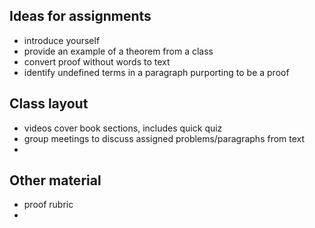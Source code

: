 ## Ideas for assignments

- introduce yourself
- provide an example of a theorem from a class 
- convert proof without words to text
- identify undefined terms in a paragraph purporting to be a proof

## Class layout

- videos cover book sections, includes quick quiz
- group meetings to discuss assigned problems/paragraphs from text
- 

## Other material

- proof rubric
- 
